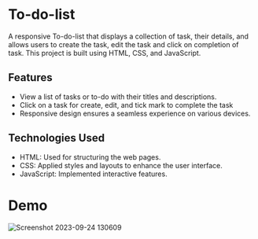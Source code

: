 # To-do-list

A responsive To-do-list that displays a collection of task, their details, and allows users to create the task, edit the task and click on completion of task. This project is built using HTML, CSS, and JavaScript.

## Features

- View a list of tasks or to-do  with their titles and descriptions.
- Click on a task for create,  edit, and tick mark to complete the task
- Responsive design ensures a seamless experience on various devices.

## Technologies Used

- HTML: Used for structuring the web pages.
- CSS: Applied styles and layouts to enhance the user interface.
- JavaScript: Implemented interactive features.

# Demo
![Screenshot 2023-09-24 130609](https://github.com/Ashfaq080/To-do-list/assets/145708932/380cee97-82c9-4ec3-a623-39b60254edaa)

